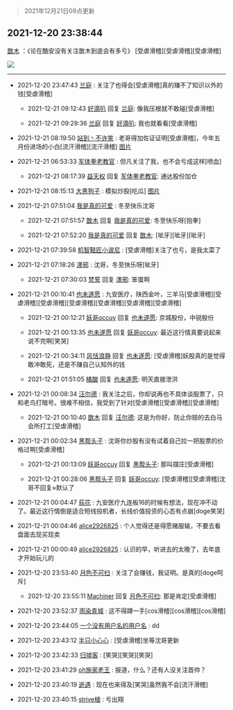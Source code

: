 > 2021年12月21日09点更新
<link rel="stylesheet" href="https://cdn.jsdelivr.net/gh/taotie6/sampleJSON@main/css/photo_show.css">
<meta name="referrer" content="no-referrer" />


 ## 2021-12-20 23:38:44 

 [㪚木](https://www.coolapk.com/feed/32260777?shareKey=MTNhYjUwNjVlNTc0NjFjMGE4ZTk~) ：《论在酷安没有关注㪚木到底会有多亏》
[受虐滑稽][受虐滑稽][受虐滑稽] 

<div class="album">
<img class="img-item" src="http://image.coolapk.com/feed/2018/1217/07/1081091_1545003920_5732@216x196.gif" />
</div>

 ------- 

- 2021-12-20 23:47:43 [兰庭](uid=2362595) : 关注了也得会[受虐滑稽]真的赚不了知识以外的钱[受虐滑稽] 

    - 2021-12-21 09:12:43 [好滴叭](uid=5526219) 回复 [兰庭](uid=2362595): 像我压根就不敢碰[受虐滑稽] 

    - 2021-12-21 09:29:36 [兰庭](uid=2362595) 回复 [好滴叭](uid=5526219): 我也就看看[受虐滑稽] 

- 2021-12-21 08:19:50 [站到丶不许笑](uid=1165627) : 老哥得加佐证证明[受虐滑稽]，今年五月份进场的小白[流汗滑稽][流汗滑稽] [图片](http://image.coolapk.com/feed/2021/1221/08/1165627_d3d909a9_5989_2969_329@1080x2280.jpeg)

- 2021-12-21 06:53:33 [军体拳老教官](uid=2044950) : 但凡关注了我，也不会亏成这样[喷血] 

    - 2021-12-21 08:17:39 [益天权](uid=1248032) 回复 [军体拳老教官](uid=2044950): 通达股份加仓 

- 2021-12-21 08:15:13 [大黑狗子](uid=1259186) : 模拟炒股[吃瓜] [图片](http://image.coolapk.com/feed/2021/1221/08/1259186_1d090306_5712_3129_488@1080x2340.jpeg)

- 2021-12-21 07:51:04 [我是真的可爱](uid=731138) : 冬至快乐沈哥 

    - 2021-12-21 07:51:57 [㪚木](uid=1081091) 回复 [我是真的可爱](uid=731138): 冬至快乐呀[抱拳] 

    - 2021-12-21 07:52:20 [我是真的可爱](uid=731138) 回复 [㪚木](uid=1081091): [呲牙][呲牙][呲牙] 

- 2021-12-21 07:39:58 [机智鞋匠小波尼](uid=844076) : [受虐滑稽]关注了也亏，是我太菜了 

- 2021-12-21 07:18:26 [濹邪](uid=1210426) : 沈哥，冬至快乐呀[呲牙] 

    - 2021-12-21 07:30:03 [梵誓](uid=852089) 回复 [濹邪](uid=1210426): 笨蛋啊 

- 2021-12-21 00:10:41 [也未遂愿](uid=3056500) : 九安医疗，陕西金叶，三羊马[受虐滑稽][受虐滑稽][受虐滑稽][受虐滑稽][受虐滑稽][受虐滑稽][受虐滑稽] 

    - 2021-12-21 00:12:21 [妖哥occuy](uid=1388591) 回复 [也未遂愿](uid=3056500): 京城股份，中锐股份 

    - 2021-12-21 00:13:35 [也未遂愿](uid=3056500) 回复 [妖哥occuy](uid=1388591): 最近这行情真要说起来说不完啊[笑哭] 

    - 2021-12-21 00:34:11 [风恬浪静](uid=2415886) 回复 [也未遂愿](uid=3056500): [受虐滑稽]妖股真的是觉得敢冲敢死，还是不赚自己认知外的钱 

    - 2021-12-21 01:51:05 [橘酸](uid=1703730) 回复 [也未遂愿](uid=3056500): 明天直接泄洪 

- 2021-12-21 00:08:34 [汪尔德](uid=1595236) : 我关注之后，你却说再也不具体谈股票了，只和老鸟打暗号。很难不相信，我受到了针对[受虐滑稽][受虐滑稽][受虐滑稽] 

    - 2021-12-21 00:10:40 [㪚木](uid=1081091) 回复 [汪尔德](uid=1595236): 这是为你好，防止你赔的去白马会所打工[受虐滑稽] 

- 2021-12-21 00:02:34 [黑帮头子](uid=2838832) : 沈哥你炒股有没有试着自己拉一把股票的价格过啊[受虐滑稽] 

    - 2021-12-21 00:13:09 [妖哥occuy](uid=1388591) 回复 [黑帮头子](uid=2838832): 那叫摆庄[受虐滑稽] 

    - 2021-12-21 00:28:06 [黑帮头子](uid=2838832) 回复 [妖哥occuy](uid=1388591): [受虐滑稽][受虐滑稽]沈哥不回复≈默认了 

- 2021-12-21 00:04:47 [荻花](uid=1543521) : 九安医疗九连板16的时候有想法，现在冲不动了。最近这行情倒是适合短线投机者，长线价值投资的心态有点崩[doge笑哭] 

- 2021-12-21 00:04:46 [alice2926825](uid=1064232) : 个人觉得还是得愿赌服输，不要去看盘面去现买现卖 

- 2021-12-21 00:00:49 [alice2926825](uid=1064232) : 认识的早，听进去的太晚了，去年底才开始玩儿的 

- 2021-12-20 23:53:40 [月色不可扫](uid=3639201) : 关注了会赚钱，我证明。是真的[doge呵斥] 

    - 2021-12-20 23:55:11 [Machiner](uid=3114536) 回复 [月色不可扫](uid=3639201): 那是肯定[受虐滑稽] 

- 2021-12-20 23:52:37 [雨染青城](uid=1599482) : 这不得蹲一手[cos滑稽][cos滑稽][cos滑稽] 

- 2021-12-20 23:44:05 [一个没有用户名的用户名](uid=1314924) : dd 

- 2021-12-20 23:43:12 [半只小心心](uid=1559932) : [受虐滑稽]坐等沈哥更新 

- 2021-12-20 23:42:33 [归墟客](uid=3287587) : [笑哭][笑哭][笑哭] 

- 2021-12-20 23:41:29 [oh施家老王](uid=1796584) : 报道，什么？还有人没关注首帅？ 

- 2021-12-20 23:40:19 [逝遇](uid=2589293) : 现在也来得及[笑哭]虽然我不会[流汗滑稽] 

- 2021-12-20 23:40:15 [strive植](uid=1468928) : 亏出翔 

